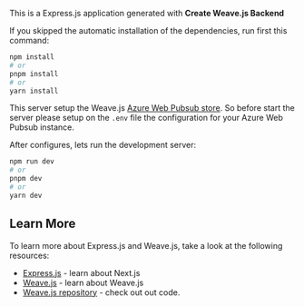 This is a Express.js application generated with **Create Weave.js Backend**

If you skipped the automatic installation of the dependencies, run first this
command:

```bash
npm install
# or
pnpm install
# or
yarn install
```

This server setup the Weave.js
[Azure Web Pubsub store](https://inditextech.github.io/weavejs/docs/main/build/stores/azure-web-pubsub-store). So before start the server please setup on the `.env` file
the configuration for your Azure Web Pubsub instance.

After configures, lets run the development server:

```bash
npm run dev
# or
pnpm dev
# or
yarn dev
```

## Learn More

To learn more about Express.js and Weave.js, take a look at the following
resources:

- [Express.js](https://expressjs.com/) - learn about Next.js
- [Weave.js](https://inditextech.github.io/weavejs) - learn about Weave.js
- [Weave.js repository](https://github.com/InditexTech/weavejs) - check out out code.

